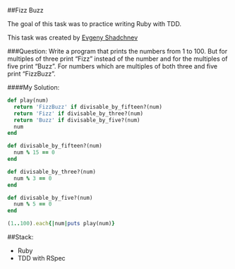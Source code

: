 ##Fizz Buzz

The goal of this task was to practice writing Ruby with TDD.

This task was created by [Evgeny Shadchnev](https://github.com/shadchnev)

###Question:
Write a program that prints the numbers from 1 to 100.
But for multiples of three print “Fizz” instead of the number and
for the multiples of five print “Buzz”.
For numbers which are multiples
of both three and five print “FizzBuzz”.

####My Solution:

```ruby
def play(num)
  return 'FizzBuzz' if divisable_by_fifteen?(num)
  return 'Fizz' if divisable_by_three?(num)
  return 'Buzz' if divisable_by_five?(num)
  num
end

def divisable_by_fifteen?(num)
  num % 15 == 0
end

def divisable_by_three?(num)
  num % 3 == 0
end

def divisable_by_five?(num)
  num % 5 == 0
end

(1..100).each{|num|puts play(num)}
```

##Stack:
- Ruby
- TDD with RSpec

